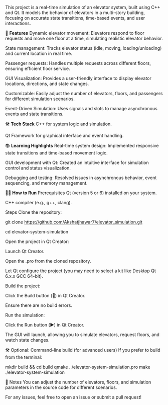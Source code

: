 This project is a real-time simulation of an elevator system, built using C++ and Qt. It models the behavior of elevators in a multi-story building, focusing on accurate state transitions, time-based events, and user interactions.

🌟 **Features**
Dynamic elevator movement: Elevators respond to floor requests and move one floor at a time, simulating realistic elevator behavior.

State management: Tracks elevator status (idle, moving, loading/unloading) and current location in real time.

Passenger requests: Handles multiple requests across different floors, ensuring efficient floor service.

GUI Visualization: Provides a user-friendly interface to display elevator locations, directions, and state changes.

Customizable: Easily adjust the number of elevators, floors, and passengers for different simulation scenarios.

Event-Driven Simulation: Uses signals and slots to manage asynchronous events and state transitions.

🛠️ **Tech Stack**
C++ for system logic and simulation.

Qt Framework for graphical interface and event handling.

📚 **Learning Highlights**
Real-time system design: Implemented responsive state transitions and time-based movement logic.

GUI development with Qt: Created an intuitive interface for simulation control and status visualization.

Debugging and testing: Resolved issues in asynchronous behavior, event sequencing, and memory management.

🏃‍♂️ **How to Run**
Prerequisites
Qt (version 5 or 6) installed on your system.

C++ compiler (e.g., g++, clang).

Steps
Clone the repository:

git clone https://github.com/Akshatjhawar7/elevator_simulation.git

cd elevator-system-simulation

Open the project in Qt Creator:

Launch Qt Creator.

Open the .pro from the cloned repository.

Let Qt configure the project (you may need to select a kit like Desktop Qt 6.x.x GCC 64-bit).

Build the project:

Click the Build button (🔨) in Qt Creator.

Ensure there are no build errors.

Run the simulation:

Click the Run button (▶️) in Qt Creator.

The GUI will launch, allowing you to simulate elevators, request floors, and watch state changes.

🛠️ Optional: Command-line build (for advanced users)
If you prefer to build from the terminal:

mkdir build && cd build
qmake ../elevator-system-simulation.pro
make
./elevator-system-simulation

📝 Notes
You can adjust the number of elevators, floors, and simulation parameters in the source code for different scenarios.

For any issues, feel free to open an issue or submit a pull request!
